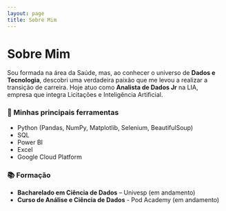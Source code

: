 ```yaml
---
layout: page
title: Sobre Mim
---
```


# Sobre Mim

Sou formada na área da Saúde, mas, ao conhecer o universo de **Dados e Tecnologia**, descobri uma verdadeira paixão que me levou a realizar a transição de carreira. Hoje atuo como **Analista de Dados Jr** na LIA, empresa que integra Licitações e Inteligência Artificial.

### 🚀 Minhas principais ferramentas
- Python (Pandas, NumPy, Matplotlib, Selenium, BeautifulSoup)  
- SQL  
- Power BI  
- Excel
- Google Cloud Platform

### 📚 Formação
- **Bacharelado em Ciência de Dados** – Univesp (em andamento)
- **Curso de Análise e Ciência de Dados** - Pod Academy (em andamento)
